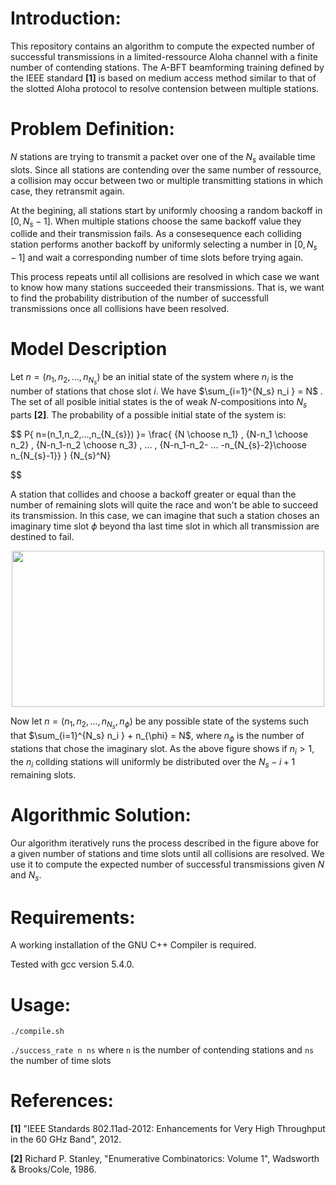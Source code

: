 # Introduction:

This repository contains an algorithm to compute the expected number of successful transmissions in a limited-ressource 
Aloha channel with a finite number of contending stations.
The A-BFT beamforming training defined by the IEEE standard **[1]** is based on medium access method similar to that of the slotted Aloha protocol to resolve contension between multiple stations.

# Problem Definition:

$N$ stations are trying to transmit a packet over one of the $N_s$ available time slots.
Since all stations are contending over the same number of ressource, a collision may occur between two or multiple transmitting stations in which case, they retransmit again.

At the begining, all stations start by uniformly choosing a random backoff in $[0,N_s-1]$.
When multiple stations choose the same backoff value they collide and their transmission fails. As a consesequence each colliding station performs another backoff by uniformly selecting a number in $[0,N_s-1]$ and wait a corresponding number of time slots before trying again.

This process repeats until all collisions are resolved in which case we want to know how many stations succeeded their transmissions. That is, we want to find the probability distribution of the number of successfull transmissions once all collisions have been resolved.

# Model Description 

Let $n=(n_1,n_2,...,n_{N_s})$ be an initial state of the system where $n_i$ is the number of stations that chose slot $i$. We have $\sum_{i=1}^{N_s} n_i } = N$ . The set of all posible initial states is the of weak $N$-compositions into $N_s$ parts **[2]**. The probability of a possible initial state of the system is:

$$
P\{ n=(n_1,n_2,...,n_{N_{s}}) \}=
\frac{
{N \choose n_1} \, {N-n_1 \choose n_2} \, {N-n_1-n_2 \choose n_3} \, ... \,
{N-n_1-n_2- ... -n_{N_{s}-2}\choose n_{N_{s}-1}}
}
{N_{s}^N} 

$$

A station that collides and choose a backoff greater or equal than the number of remaining slots will quite the race and won't be able to succeed its transmission.
In this case, we can imagine that such a station choses an imaginary time slot $\phi$ beyond tha last time slot in which all transmission are destined to fail. 

<div style="text-align:center"><img src="https://github.com/mohammeddahhani/limited-ressources-Aloha-protocol/blob/master/exact_model.png" width="500" height="250"/></div>

Now let $n=(n_1,n_2,...,n_{N_s},n_{\phi})$ be any possible state of the systems such that  $\sum_{i=1}^{N_s} n_i } + n_{\phi} = N$, where $n_{\phi}$ is the number of stations that chose the imaginary slot.
As the above figure shows if $n_i > 1$, the $n_i$ collding stations will uniformly be distributed over the $N_s-i+1$ remaining slots.


# Algorithmic Solution:

Our algorithm iteratively runs the process described in the figure above for a given number of stations and time slots until all collisions are resolved. We use it to compute the expected number of successful transmissions given $N$ and $N_s$.

# Requirements:

A working installation of the GNU C++ Compiler is required.

Tested with gcc version 5.4.0. 

# Usage:
`./compile.sh`

`./success_rate n ns` where `n` is the number of contending stations and `ns` the number of time slots

# References:
**[1]** "IEEE Standards 802.11ad-2012: Enhancements for Very High Throughput in the 60 GHz Band", 2012.

**[2]** Richard P. Stanley, "Enumerative Combinatorics: Volume 1", Wadsworth & Brooks/Cole, 1986.
